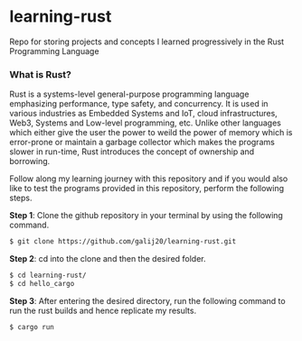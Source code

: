# learning-rust
Repo for storing projects and concepts I learned progressively in the Rust Programming Language

### What is Rust?
Rust is a systems-level general-purpose programming language emphasizing performance, type safety, and concurrency. It is used in various industries as Embedded Systems and IoT, cloud infrastructures, Web3, Systems and Low-level programming, etc. Unlike other languages which either give the user the power to weild the power of memory which is error-prone or maintain a garbage collector which makes the programs slower in run-time, Rust introduces the concept of ownership and borrowing.


Follow along my learning journey with this repository and if you would also like to test the programs provided in this repository, perform the following steps.

**Step 1**: Clone the github repository in your terminal by using the following command.
```bash
$ git clone https://github.com/galij20/learning-rust.git
```
**Step 2**: cd into the clone and then the desired folder.
```bash
$ cd learning-rust/
$ cd hello_cargo
```
**Step 3**: After entering the desired directory, run the following command to run the rust builds and hence replicate my results.
```bash
$ cargo run
```

